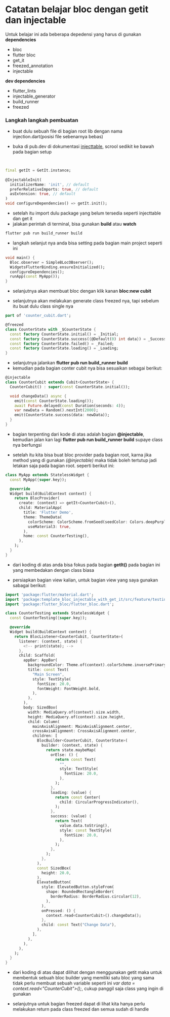 # Catatan belajar bloc dengan getit dan injectable

Untuk belajar ini ada beberapa depedensi yang harus di gunakan
**dependencies**
- bloc
- flutter bloc 
- get_it 
- freezed_annotation
- injectable

**dev dependencies**
- flutter_lints
- injectable_generator
- build_runner
- freezed

### Langkah langkah pembuatan
- buat dulu sebuah file di bagian root lib dengan nama injection.dart(posisi file sebenarnya bebas)

- buka di pub.dev di dokumentasi [injecttable](https://pub.dev/packages/injectable), scrool sedikit ke bawah pada bagian setup 
```dart

	
final getIt = GetIt.instance;  
  
@InjectableInit(  
  initializerName: 'init', // default  
  preferRelativeImports: true, // default  
  asExtension: true, // default  
)  
void configureDependencies() => getIt.init();

```
- setelah itu import dulu package yang belum tersedia seperti injecttable dan get it
- jalakan perintah di terminal, bisa gunakan **build** atau **watch**
```dart
flutter pub run build_runner build
```
- langkah selanjut nya anda bisa setting pada bagian main project seperti ini
```dart
void main() {
  Bloc.observer = SimpleBLocOBserver();
  WidgetsFlutterBinding.ensureInitialized();
  configureDependencies();
  runApp(const MyApp());
}

``` 
- selanjutnya akan membuat bloc dengan klik kanan **bloc:new cubit** 

- selanjutnya akan melakukan generate class freezed nya, tapi sebelum itu buat dulu class single nya
```dart 
part of 'counter_cubit.dart';

@freezed
class CounterState with _$CounterState {
  const factory CounterState.initial() = _Initial;
  const factory CounterState.success({@Default(0) int data}) = _Success;
  const factory CounterState.failed() = _Failed;
  const factory CounterState.loading() = _Loading;
}
```

- selanjutnya jalankan **flutter pub run build_runner build**
- kemudian pada bagian conter cubit nya bisa sesuaikan sebagai berikut:
``` dart
@injectable
class CounterCubit extends Cubit<CounterState> {
  CounterCubit() : super(const CounterState.initial());

  void changeData() async {
    emit(const CounterState.loading());
    await Future.delayed(const Duration(seconds: 4));
    var newData = Random().nextInt(2000);
    emit(CounterState.success(data: newData));
  }
}

```
- bagian terpenting dari kode di atas adalah bagian **@injectable**, kemudian jalan kan lagi **flutter pub run build_runner build** supaye class nya berfungsi

- setelah itu kita bisa buat bloc provider pada bagian root, karna jika method yang di gunakan *(@injectable)* maka tidak boleh tertutup jadi letakan saja pada bagian root. seperti berikut ini:
```dart
class MyApp extends StatelessWidget {
  const MyApp({super.key});

  @override
  Widget build(BuildContext context) {
    return BlocProvider(
      create: (context) => getIt<CounterCubit>(),
      child: MaterialApp(
        title: 'Flutter Demo',
        theme: ThemeData(
          colorScheme: ColorScheme.fromSeed(seedColor: Colors.deepPurple),
          useMaterial3: true,
        ),
        home: const CounterTesting(),
      ),
    );
  }
}

```
- dari koding di atas anda bisa fokus pada bagian **getIt<CounterCubit>()** pada bagian ini yang membedakan dengan class biasa

- persiapkan bagian view kalian, untuk bagian view yang saya gunakan sabagai berikut:
```dart
import 'package:flutter/material.dart';
import 'package:template_bloc_injectable_with_get_it/src/feature/testing/counter/cubit/counter_cubit.dart';
import 'package:flutter_bloc/flutter_bloc.dart';

class CounterTesting extends StatelessWidget {
  const CounterTesting({super.key});

  @override
  Widget build(BuildContext context) {
    return BlocListener<CounterCubit, CounterState>(
      listener: (context, state) {
        <!-- print(state); -->
      },
      child: Scaffold(
        appBar: AppBar(
          backgroundColor: Theme.of(context).colorScheme.inversePrimary,
          title: const Text(
            "Main Screen",
            style: TextStyle(
              fontSize: 20.0,
              fontWeight: FontWeight.bold,
            ),
          ),
        ),
        body: SizedBox(
          width: MediaQuery.of(context).size.width,
          height: MediaQuery.of(context).size.height,
          child: Column(
            mainAxisAlignment: MainAxisAlignment.center,
            crossAxisAlignment: CrossAxisAlignment.center,
            children: [
              BlocBuilder<CounterCubit, CounterState>(
                builder: (context, state) {
                  return state.maybeMap(
                    orElse: () {
                      return const Text(
                        "",
                        style: TextStyle(
                          fontSize: 20.0,
                        ),
                      );
                    },
                    loading: (value) {
                      return const Center(
                        child: CircularProgressIndicator(),
                      );
                    },
                    success: (value) {
                      return Text(
                        value.data.toString(),
                        style: const TextStyle(
                          fontSize: 20.0,
                        ),
                      );
                    },
                  );
                },
              ),
              const SizedBox(
                height: 20.0,
              ),
              ElevatedButton(
                style: ElevatedButton.styleFrom(
                  shape: RoundedRectangleBorder(
                    borderRadius: BorderRadius.circular(12),
                  ),
                ),
                onPressed: () {
                  context.read<CounterCubit>().changeData();
                },
                child: const Text("Change Data"),
              ),
            ],
          ),
        ),
      ),
    );
  }
}

```
- dari koding di atas dapat dilihat dengan menggunakan getit maka untuk membentuk sebuah bloc builder yang memiliki satu bloc yang sama tidak perlu membuat sebuah variable seperti ini 
*var data = context.read<"CounterCubit">();*, cukup panggil saja class yang ingin di gunakan

- selanjutnya untuk bagian freezed dapat di lihat kita hanya perlu melakukan return pada class freezed dan semua sudah di handle
